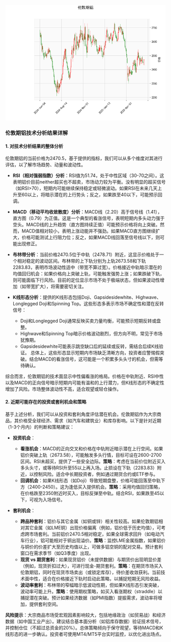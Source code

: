 ![图](Alum.png)

### 伦敦期铝技术分析结果详解

#### 1. 对技术分析结果的整体分析
伦敦期铝的当前价格为2470.5，基于提供的指标，我们可以从多个维度对其进行评估，以了解市场趋势、动量和波动性。

- **RSI（相对强弱指数）分析**：RSI值为51.74，处于中性区域（30-70之间）。这表明铝价目前neither超买也不超卖，市场动力较为平衡。没有明显的超买信号（如RSI>70），短期内可能继续保持稳定或轻微波动。如果RSI在未来几天上升至60以上，将暗示潜在的上行势头；反之，如果跌至40以下，可能预示回调。

- **MACD（移动平均收敛散度）分析**：MACD线（2.20）高于信号线（1.41），直方图（0.79）为正值。这是一个典型的看涨信号，表明短期内多头动力强于空头。MACD线的上升趋势（直方图持续正值）可能预示价格将向上突破。然而，MACD值相对较小，表明上涨动能并不强劲。如果MACD直方图继续扩大，价格可能测试上行阻力位；反之，如果MACD线回落至信号线以下，则可能出现修正。

- **布林带分析**：当前价格2470.5位于中轨（2478.71）附近，这显示价格处于一个相对稳定的波动区间。布林带的上下轨分别为上轨2673.58和下轨2283.83，表明市场波动性适中（带宽不算过宽）。价格接近中轨暗示潜在的均值回归机会：如果价格向上突破上轨，可能触发强势上涨；如果跌破下轨，则可能面临下行风险。目前的定位显示市场不处于极端状态，但如果波动性增加（如带宽扩大），将需要密切关注。

- **K线形态分析**：提供的K线形态包括Doji、Gapsidesidewhite、Highwave、Longlegged Doji和Spinning Top。这些形态多表示市场不确定性和潜在反转信号：
  - Doji和Longlegged Doji通常反映买卖力量均衡，可能预示短期反转或盘整。
  - Highwave和Spinning Top暗示价格波动剧烈，但方向不明，常见于市场犹豫期。
  - Gapsidesidewhite可能表示跳空缺口后的延续或反转，需结合后续K线验证。
  总体上，这些形态显示短期内市场缺乏清晰方向，投资者应警惕假突破。结合MACD的看涨信号，这可能是一个积累多头头寸的机会，但需等待确认。

综合而言，伦敦期铝的技术面显示中性偏看涨的格局。价格在中轨附近、RSI中性以及MACD的正向信号暗示短期内可能有温和的上行潜力，但K线形态的不确定性增加了风险。市场整体波动性不高，适合观望或轻仓操作。

#### 2. 近期可能存在的投资或套利机会和策略
基于上述分析，我们可以从投资和套利角度评估潜在机会。伦敦期铝作为大宗商品，其价格受全球经济、需求（如汽车和建筑业）和库存影响。以下是针对近期（1-3个月内）的判断和策略建议：

- **投资机会**：
  - **看涨机会**：MACD的正向交叉和价格在中轨附近暗示潜在上行空间。如果铝价突破上轨（2673.58），可能触发多头行情，目标可设在2600-2700区间。RSI未超买，提供了一些安全边际。**策略**：考虑在当前价位附近买入多头头寸，或等待RSI升至55以上再入场。止损设在下轨（2283.83）附近，以控制风险。适合中长期投资者，例如通过期货合约或ETF参与。
  - **回调机会**：如果K线形态（如Doji）导致短期盘整，价格可能回落至中轨下方（2400-2450）。这为逢低买入提供机会。**策略**：采用均值回归策略，在价格跌至2350附近时买入，目标反弹至中轨。结合RSI，如果跌至45以下，可视为入场信号。

- **套利机会**：
  - **跨品种套利**：铝价与其它金属（如铜或锌）相关性较高。如果伦敦期铝相对其它金属（如LME铜）出现价格偏离（例如，铝价低于历史均值），可考虑跨市场套利。当前铝价2470.5相对稳定，如果全球需求回升（如电动汽车行业），铝可能相对于铜出现溢价。**策略**：监控LME金属指数，如果铝价与铜价的价差扩大至历史均值以上，可做多铝空铜的配对交易。预计套利窗口在需求季节（如Q3季度）出现。
  - **现货 vs 期货套利**：如果现货铝价（未提供数据）与期货价出现明显价差（例如，现货折扣过大），可进行现金-期货套利。**策略**：在期货市场买入伦敦期铝，同时在现货市场卖出（或锁定库存），待价差收敛获利。当前技术面中性，适合在价格接近下轨时启动此策略，以捕捉短期无风险收益。
  - **波动率套利**：布林带的窄幅暗示低波动性期，但如果K线形态引发突破，波动率可能上升。**策略**：使用期权策略，如买入看涨期权（straddle）以捕捉潜在突破。预计如果经济数据（如PMI指数）提振需求，波动率将增加，提供套利空间。

**风险提示**：大宗商品市场受宏观因素影响较大，包括地缘政治（如贸易战）和经济数据（如中国工业产出）。建议结合基本面分析（如铝库存数据）验证技术信号，并控制仓位（不超过总资金的20%）。总体策略倾向于保守观望，等待MACD和K线形态的进一步确认。投资者可使用MT4/MT5平台实时监控，以优化进出场点。